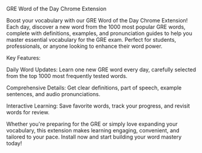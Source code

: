 GRE Word of the Day Chrome Extension

Boost your vocabulary with our GRE Word of the Day Chrome Extension! Each day, discover a new word from the 1000 most popular GRE words, complete with definitions, examples, and pronunciation guides to help you master essential vocabulary for the GRE exam. Perfect for students, professionals, or anyone looking to enhance their word power.

Key Features:

Daily Word Updates: Learn one new GRE word every day, carefully selected from the top 1000 most frequently tested words.

Comprehensive Details: Get clear definitions, part of speech, example sentences, and audio pronunciations.

Interactive Learning: Save favorite words, track your progress, and revisit words for review.

Whether you're preparing for the GRE or simply love expanding your vocabulary, this extension makes learning engaging, convenient, and tailored to your pace. Install now and start building your word mastery today!